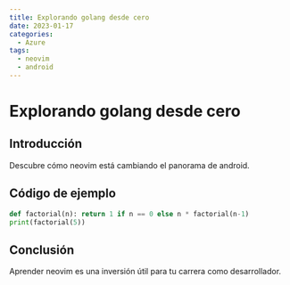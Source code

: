 ```yaml
---
title: Explorando golang desde cero
date: 2023-01-17
categories:
  - Azure
tags:
  - neovim
  - android
---
```


# Explorando golang desde cero

## Introducción

Descubre cómo neovim está cambiando el panorama de android.

## Código de ejemplo

```python
def factorial(n): return 1 if n == 0 else n * factorial(n-1)
print(factorial(5))
```

## Conclusión

Aprender neovim es una inversión útil para tu carrera como desarrollador.
